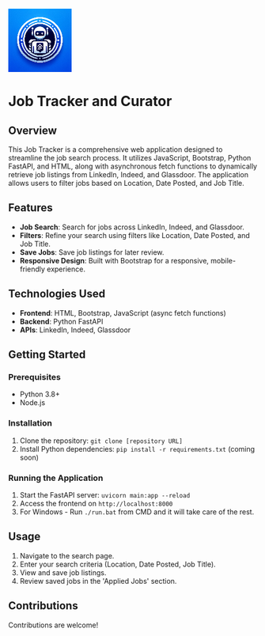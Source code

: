![alt text](https://github.com/tydesharnais/SWKJobApp/blob/main/images/icon128.png?raw=true)
# Job Tracker and Curator

## Overview
This Job Tracker is a comprehensive web application designed to streamline the job search process. It utilizes JavaScript, Bootstrap, Python FastAPI, and HTML, along with asynchronous fetch functions to dynamically retrieve job listings from LinkedIn, Indeed, and Glassdoor. The application allows users to filter jobs based on Location, Date Posted, and Job Title.

## Features
- **Job Search**: Search for jobs across LinkedIn, Indeed, and Glassdoor.
- **Filters**: Refine your search using filters like Location, Date Posted, and Job Title.
- **Save Jobs**: Save job listings for later review.
- **Responsive Design**: Built with Bootstrap for a responsive, mobile-friendly experience.

## Technologies Used
- **Frontend**: HTML, Bootstrap, JavaScript (async fetch functions)
- **Backend**: Python FastAPI
- **APIs**: LinkedIn, Indeed, Glassdoor

## Getting Started
### Prerequisites
- Python 3.8+
- Node.js

### Installation
1. Clone the repository: `git clone [repository URL]`
2. Install Python dependencies: `pip install -r requirements.txt` (coming soon)


### Running the Application
1. Start the FastAPI server: `uvicorn main:app --reload`
2. Access the frontend on `http://localhost:8000`
3. For Windows - Run `./run.bat` from CMD and it will take care of the rest.

## Usage
1. Navigate to the search page.
2. Enter your search criteria (Location, Date Posted, Job Title).
3. View and save job listings.
4. Review saved jobs in the 'Applied Jobs' section.

## Contributions
Contributions are welcome! 


